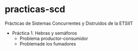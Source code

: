 # practicas-scd
Prácticas de Sistemas Concurrentes y Distruidos de la ETSIIT

- Práctica 1. Hebras y semáforos
    - Problema productor-consumidor
    - Problemade los fumadores

